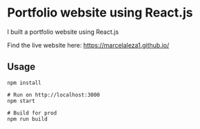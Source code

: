 # Portfolio website using React.js

I built a portfolio website using React.js

Find the live website here: https://marcelaleza1.github.io/


## Usage
```
npm install

# Run on http://localhost:3000
npm start

# Build for prod
npm run build
```

